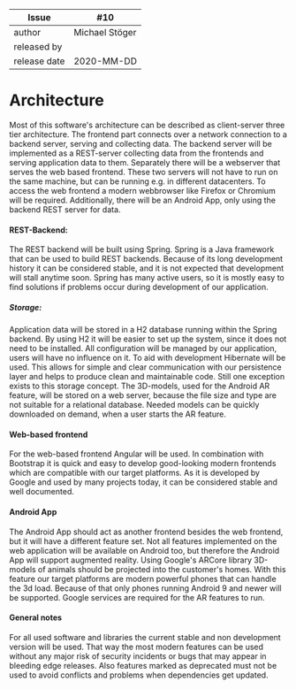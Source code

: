 
| Issue |  #10 |
| ----- | --- |
| author       | Michael Stöger |
| released by  | |
| release date | 2020-MM-DD |

# Architecture
Most of this software's architecture can be described as client-server three tier architecture.
The frontend part connects over a network connection to a backend server, serving and collecting data.
The backend server will be implemented as a REST-server collecting data from the frontends and serving application data to them.
Separately there will be a webserver that serves the web based frontend.
These two servers will not have to run on the same machine, but can be running e.g. in different datacenters.
To access the web frontend a modern webbrowser like Firefox or Chromium will be required. 
Additionally, there will be an Android App, only using the backend REST server for data.

#### REST-Backend:
The REST backend will be built using Spring.
Spring is a Java framework that can be used to build REST backends.
Because of its long development history it can be considered stable, and it is not expected that development will stall anytime soon.
Spring has many active users, so it is mostly easy to find solutions if problems occur during development of our application.

##### Storage:
Application data will be stored in a H2 database running within the Spring backend.
By using H2 it will be easier to set up the system, since it does not need to be installed.
All configuration will be managed by our application, users will have no influence on it.
To aid with development Hibernate will be used.
This allows for simple and clear communication with our persistence layer and helps to produce clean and maintainable code.
Still one exception exists to this storage concept.
The 3D-models, used for the Android AR feature, will be stored on a web server, because the file size and type are not suitable for a relational database.
Needed models can be quickly downloaded on demand, when a user starts the AR feature.

#### Web-based frontend
For the web-based frontend Angular will be used.
In combination with Bootstrap it is quick and easy to develop good-looking modern frontends which are compatible with our target platforms.
As it is developed by Google and used by many projects today, it can be considered stable and well documented. 

#### Android App
The Android App should act as another frontend besides the web frontend, but it will have a different feature set.
Not all features implemented on the web application will be available on Android too, but therefore the Android App will support augmented reality.
Using Google's ARCore library 3D-models of animals should be projected into the customer's homes.
With this feature our target platforms are modern powerful phones that can handle the 3d load.
Because of that only phones running Android 9 and newer will be supported.
Google services are required for the AR features to run.

#### General notes
For all used software and libraries the current stable and non development version will be used.
That way the most modern features can be used without any major risk of security incidents or bugs that may appear in bleeding edge releases.
Also features marked as deprecated must not be used to avoid conflicts and problems when dependencies get updated.
